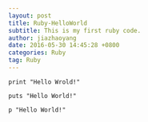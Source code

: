 ```yaml
---
layout: post
title: Ruby-HelloWorld
subtitle: This is my first ruby code.
author: jiazhaoyang
date: 2016-05-30 14:45:28 +0800
categories: Ruby
tag: Ruby
---
```

	
	print "Hello Wrold!"
	
	puts "Hello World!"
	
	p "Hello World!"